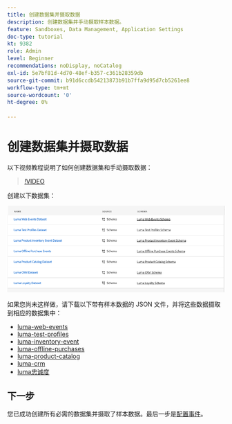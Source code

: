 ```yaml
---
title: 创建数据集并摄取数据
description: 创建数据集并手动摄取样本数据。
feature: Sandboxes, Data Management, Application Settings
doc-type: tutorial
kt: 9382
role: Admin
level: Beginner
recommendations: noDisplay, noCatalog
exl-id: 5e7bf81d-4d70-48ef-b357-c361b28359db
source-git-commit: b91d6ccdb54213873b91b7ffa9d95d7cb5261ee8
workflow-type: tm+mt
source-wordcount: '0'
ht-degree: 0%

---
```


# 创建数据集并摄取数据

以下视频教程说明了如何创建数据集和手动摄取数据：

>[!VIDEO](https://video.tv.adobe.com/v/334293?quality=12)

创建以下数据集：

![创建数据集](/help/tutorial-configure-a-training-sandbox/assets/datasets.png)

如果您尚未这样做，请下载以下带有样本数据的 JSON 文件，并将这些数据摄取到相应的数据集中：

* [luma-web-events](/help/tutorial-configure-a-training-sandbox/assets/luma-data/luma-web-events.json)
* [luma-test-profiles](/help/tutorial-configure-a-training-sandbox/assets/luma-data/luma-test-profiles.json)
* [luma-inventory-event](/help/tutorial-configure-a-training-sandbox/assets/luma-data/luma-inventory-events.json)
* [luma-offline-purchases](/help/tutorial-configure-a-training-sandbox/assets/luma-data/luma-offline-purchases.json)
* [luma-product-catalog](/help/tutorial-configure-a-training-sandbox/assets/luma-data/luma-product-catalog.json)
* [luma-crm](/help/tutorial-configure-a-training-sandbox/assets/luma-data/luma-crm.json)
* [luma忠诚度](/help/tutorial-configure-a-training-sandbox/assets/luma-data/luma-loyalty.json)


## 下一步

您已成功创建所有必需的数据集并摄取了样本数据。最后一步是[配置事件](/help/tutorial-configure-a-training-sandbox/configure-events.md)。

